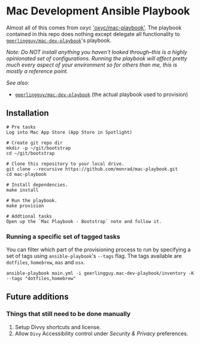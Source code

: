 # Mac Development Ansible Playbook

Almost all of this comes from oxyc ['oxyc/mac-playbook'](https://github.com/oxyc/mac-playbook).
The playbook contained in this repo does nothing except delegate all functionality to [`geerlingguy/mac-dev-playbook`](https://github.com/geerlingguy/mac-dev-playbook)'s playbook.

*Note: Do NOT install anything you haven't looked through–this is a highly opinionated set of configurations. Running the playbook will affect pretty much every aspect of your environment so for others than me, this is mostly a reference point.*

*See also*:

- [`geerlingguy/mac-dev-playbook`](https://github.com/geerlingguy/mac-dev-playbook) (the actual playbook used to provision)

## Installation

    # Pre tasks
    Log into Mac App Store (App Store in Spotlight)

    # Create git repo dir
    mkdir -p ~/git/bootstrap
    cd ~/git/bootstrap

    # Clone this repository to your local drive.
    git clone --recursive https://github.com/monrad/mac-playbook.git
    cd mac-playbook

    # Install dependencies.
    make install

    # Run the playbook.
    make provision

    # Addtional tasks
    Open up the `Mac Playbook - Bootstrap` note and follow it.

### Running a specific set of tagged tasks

You can filter which part of the provisioning process to run by specifying a set of tags using `ansible-playbook`'s `--tags` flag. The tags available are `dotfiles`, `homebrew`, `mas` and `osx`.

    ansible-playbook main.yml -i geerlingguy.mac-dev-playbook/inventory -K --tags "dotfiles,homebrew"

## Future additions

### Things that still need to be done manually

1. Setup Divvy shortcuts and license.
1. Allow `Divy` Accessibility control under _Security & Privacy_ preferences.

